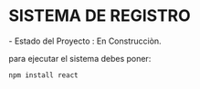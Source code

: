 <H1>SISTEMA DE REGISTRO</H1>
- Estado del Proyecto : En Construcciòn.


para ejecutar el sistema debes poner:

```npm install react```
